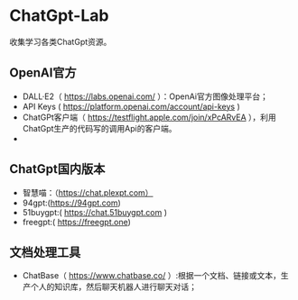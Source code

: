 # ChatGpt-Lab

收集学习各类ChatGpt资源。

## OpenAI官方

- DALL·E2（ https://labs.openai.com/ ）：OpenAi官方图像处理平台；
- API Keys ( https://platform.openai.com/account/api-keys )
- ChatGPt客户端（ https://testflight.apple.com/join/xPcARvEA ），利用ChatGpt生产的代码写的调用Api的客户端。
- 

## ChatGpt国内版本

- 智慧喵：（https://chat.plexpt.com）
- 94gpt:(https://94gpt.com)
- 51buygpt:( https://chat.51buygpt.com )
- freegpt:( https://freegpt.one)


## 文档处理工具

- ChatBase（ https://www.chatbase.co/ ）:根据一个文档、链接或文本，生产个人的知识库，然后聊天机器人进行聊天对话；


